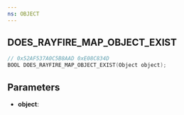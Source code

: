 ```yaml
---
ns: OBJECT
---
```

## DOES_RAYFIRE_MAP_OBJECT_EXIST

```c
// 0x52AF537A0C5B8AAD 0xE08C834D
BOOL DOES_RAYFIRE_MAP_OBJECT_EXIST(Object object);
```

## Parameters
* **object**:

